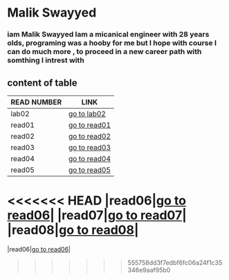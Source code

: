 # Malik Swayyed
### iam Malik Swayyed Iam a micanical engineer with 28 years olds, programing was a hooby for me but I hope with course I can do much more , to proceed in a new career path with somthing I intrest with

## content of table

|READ NUMBER|LINK|
|------------|-------------|
|lab02|[ go to lab02](lab02.md)|
|read01|[go to read01](read01.md)|
|read02|[go to read02](read02.md)|
|read03|[go to read03](read03.md)|
|read04|[go to read04](read04.md)|
|read05|[go to read05](read05.md)|
<<<<<<< HEAD
|read06|[go to read06](read06.md)|
|read07|[go to read07](read07.md)|
|read08|[go to read08](read08.md)|
=======
|read06|[go to read06](read06.md)|
>>>>>>> 555758dd3f7edbf6fc06a24f1c35346e9aaf95b0
